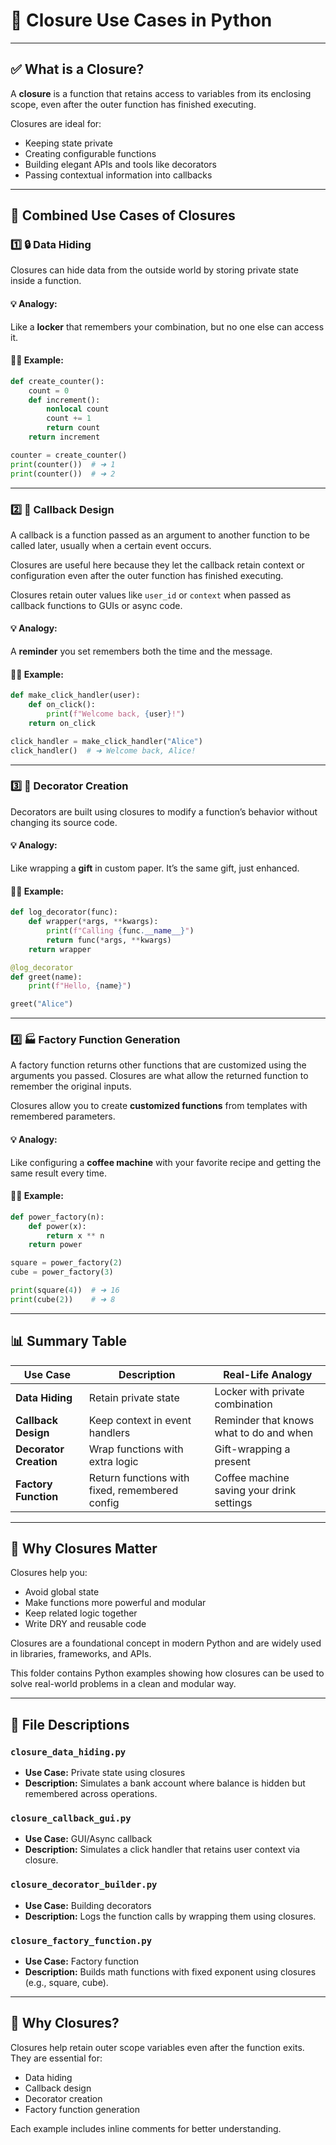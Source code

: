 # 🔐 Closure Use Cases in Python


---

## ✅ What is a Closure?

A **closure** is a function that retains access to variables from its enclosing scope, even after the outer function has finished executing.

Closures are ideal for:
- Keeping state private
- Creating configurable functions
- Building elegant APIs and tools like decorators
- Passing contextual information into callbacks

---

## 📌 Combined Use Cases of Closures

### 1️⃣ 🔒 Data Hiding

Closures can hide data from the outside world by storing private state inside a function.

#### 💡 Analogy:
Like a **locker** that remembers your combination, but no one else can access it.

#### 🧑‍💻 Example:
```python
def create_counter():
    count = 0
    def increment():
        nonlocal count
        count += 1
        return count
    return increment

counter = create_counter()
print(counter())  # ➜ 1
print(counter())  # ➜ 2
```

---

### 2️⃣ 🧠 Callback Design
A callback is a function passed as an argument to another function to be called later, usually when a certain event occurs.

Closures are useful here because they let the callback retain context or configuration even after the outer function has finished executing.


Closures retain outer values like `user_id` or `context` when passed as callback functions to GUIs or async code.

#### 💡 Analogy:
A **reminder** you set remembers both the time and the message.

#### 🧑‍💻 Example:
```python
def make_click_handler(user):
    def on_click():
        print(f"Welcome back, {user}!")
    return on_click

click_handler = make_click_handler("Alice")
click_handler()  # ➜ Welcome back, Alice!
```

---

### 3️⃣ 🧼 Decorator Creation

Decorators are built using closures to modify a function’s behavior without changing its source code.

#### 💡 Analogy:
Like wrapping a **gift** in custom paper. It’s the same gift, just enhanced.

#### 🧑‍💻 Example:
```python
def log_decorator(func):
    def wrapper(*args, **kwargs):
        print(f"Calling {func.__name__}")
        return func(*args, **kwargs)
    return wrapper

@log_decorator
def greet(name):
    print(f"Hello, {name}")

greet("Alice")
```

---

### 4️⃣ 🏭 Factory Function Generation
A factory function returns other functions that are customized using the arguments you passed.
Closures are what allow the returned function to remember the original inputs.

Closures allow you to create **customized functions** from templates with remembered parameters.

#### 💡 Analogy:
Like configuring a **coffee machine** with your favorite recipe and getting the same result every time.

#### 🧑‍💻 Example:
```python
def power_factory(n):
    def power(x):
        return x ** n
    return power

square = power_factory(2)
cube = power_factory(3)

print(square(4))  # ➜ 16
print(cube(2))    # ➜ 8
```

---

## 📊 Summary Table

| Use Case               | Description                                      | Real-Life Analogy                          |
|------------------------|--------------------------------------------------|---------------------------------------------|
| **Data Hiding**        | Retain private state                             | Locker with private combination             |
| **Callback Design**    | Keep context in event handlers                   | Reminder that knows what to do and when     |
| **Decorator Creation** | Wrap functions with extra logic                  | Gift-wrapping a present                     |
| **Factory Function**   | Return functions with fixed, remembered config   | Coffee machine saving your drink settings   |

---

## 🧠 Why Closures Matter

Closures help you:
- Avoid global state
- Make functions more powerful and modular
- Keep related logic together
- Write DRY and reusable code

Closures are a foundational concept in modern Python and are widely used in libraries, frameworks, and APIs.


This folder contains Python examples showing how closures can be used to solve real-world problems in a clean and modular way.

---

## 📄 File Descriptions

### `closure_data_hiding.py`
- **Use Case:** Private state using closures
- **Description:** Simulates a bank account where balance is hidden but remembered across operations.

### `closure_callback_gui.py`
- **Use Case:** GUI/Async callback
- **Description:** Simulates a click handler that retains user context via closure.

### `closure_decorator_builder.py`
- **Use Case:** Building decorators
- **Description:** Logs the function calls by wrapping them using closures.

### `closure_factory_function.py`
- **Use Case:** Factory function
- **Description:** Builds math functions with fixed exponent using closures (e.g., square, cube).

---

## 🧠 Why Closures?

Closures help retain outer scope variables even after the function exits. They are essential for:
- Data hiding
- Callback design
- Decorator creation
- Factory function generation

Each example includes inline comments for better understanding.
